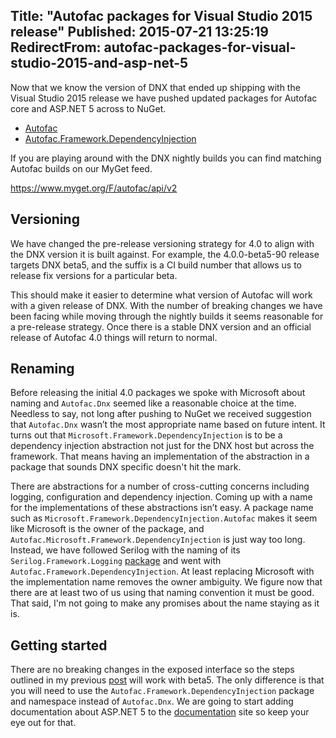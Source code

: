 Title: "Autofac packages for Visual Studio 2015 release"
Published: 2015-07-21 13:25:19
RedirectFrom: autofac-packages-for-visual-studio-2015-and-asp-net-5
---
Now that we know the version of DNX that ended up shipping with the Visual Studio 2015 release we have pushed updated packages for Autofac core and ASP.NET 5 across to NuGet.

- [Autofac](https://www.nuget.org/packages/Autofac)
- [Autofac.Framework.DependencyInjection](https://www.nuget.org/packages/Autofac.Framework.DependencyInjection)

If you are playing around with the DNX nightly builds you can find matching Autofac builds on our MyGet feed.

https://www.myget.org/F/autofac/api/v2

## Versioning

We have changed the pre-release versioning strategy for 4.0 to align with the DNX version it is built against. For example, the 4.0.0-beta5-90 release targets DNX beta5, and the suffix is a CI build number that allows us to release fix versions for a particular beta.

This should make it easier to determine what version of Autofac will work with a given release of DNX. With the number of breaking changes we have been facing while moving through the nightly builds it seems reasonable for a pre-release strategy. Once there is a stable DNX version and an official release of Autofac 4.0 things will return to normal.

## Renaming

Before releasing the initial 4.0 packages we spoke with Microsoft about naming and `Autofac.Dnx` seemed like a reasonable choice at the time. Needless to say, not long after pushing to NuGet we  received suggestion that `Autofac.Dnx` wasn’t the most appropriate name based on future intent. It turns out that  `Microsoft.Framework.DependencyInjection` is to be a dependency injection abstraction not just for the DNX host but across the framework. That means having an implementation of the abstraction in a package that sounds DNX specific doesn't hit the mark.

There are abstractions for a number of cross-cutting concerns including logging, configuration and dependency injection. Coming up with a name for the implementations of these abstractions isn’t easy. A package name such as `Microsoft.Framework.DependencyInjection.Autofac` makes it seem like Microsoft is the owner of the package, and `Autofac.Microsoft.Framework.DependencyInjection` is just way too long. Instead, we have followed Serilog with the naming of its `Serilog.Framework.Logging` [package](http://nblumhardt.com/2015/05/diagnostic-logging-in-dnx-asp-net-5/) and went with `Autofac.Framework.DependencyInjection`. At least replacing Microsoft with the implementation name removes the owner ambiguity. We figure now that there are at least two of us using that naming convention it must be good. That said, I'm not going to make any promises about the name staying as it is.

## Getting started

There are no breaking changes in the exposed interface so the steps outlined in my previous [post](http://alexmg.com/autofac-4-0-alpha-1-for-asp-net-5-0-beta-3/) will work with beta5. The only difference is that you will need to use the `Autofac.Framework.DependencyInjection` package and namespace instead of `Autofac.Dnx`. We are going to start adding documentation about ASP.NET 5 to the [documentation](docs.autofac.org) site so keep your eye out for that.
